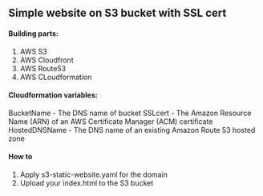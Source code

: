 ## Simple website on S3 bucket with SSL cert

#### Building parts:
1. AWS S3
2. AWS Cloudfront
3. AWS Route53
4. AWS CLoudformation

#### Cloudformation variables:
BucketName - The DNS name of bucket
SSLcert - The Amazon Resource Name (ARN) of an AWS Certificate Manager (ACM) certificate
HostedDNSName - The DNS name of an existing Amazon Route 53 hosted zone

#### How to
1. Apply s3-static-website.yaml for the domain
2. Upload your index.html to the S3 bucket 
